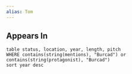 ```yaml
---
alias: Tom
---
```



## Appears In

```dataview
table status, location, year, length, pitch
WHERE contains(string(mentions), "Burcad") or contains(string(protagonist), "Burcad")
sort year desc
```
